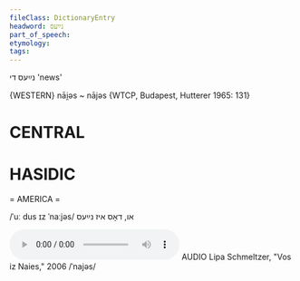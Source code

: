 ```yaml
---
fileClass: DictionaryEntry
headword: נײַעס
part_of_speech: 
etymology: 
tags: 
---
```

נײַעס
די
'news'

{WESTERN}
nāi̯əs ~ nājəs {WTCP, Budapest, Hutterer 1965: 131}

CENTRAL
========

HASIDIC
=======
= AMERICA = 

/ˈuː dus ɪz ˈnaːjəs/ או, דאָס איז נײַעס

<audio controls src="https://ia601502.us.archive.org/25/items/Hasidic-Media/LipaVosIzNayes.mp3"></audio>
AUDIO Lipa Schmeltzer, "Vos iz Naies," 2006
/ˈnajəs/